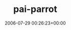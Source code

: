 ---
title:		"pai-parrot"
type:		"photos"
mediatype:		"upload"
description:		"TBC"
date:		"2006-07-29 00:26:23+00:00"
album:		"nature"
filename:		"pai-parrot.md"
series:		""
cl_public_id:		"nature/pai-parrot"
cl_version:		1497005080
format:		"tiff"
bytes:		4747924
width:		1920
height:		1440
colours:
- "#5C6C5D"
- "#263521"
- "#2D341E"
- "#B2D0B0"
- "#767C68"
- "#3F4A40"
- "#79716A"
- "#51774A"
- "#6E797D"
- "#302B1A"
- "#D98688"
- "#43453B"
- "#C2C9AF"
- "#D2C1B8"
- "#75835B"
- "#101603"
- "#417150"
- "#081503"
- "#8DCC8A"
- "#6F6349"
- "#787B81"
- "#0F0C02"
- "#D5B270"
- "#D29272"
- "#8F4F4F"
- "#34241E"
exposure_mode:		"Auto"
program:		"Program AE"
aperture:		"3.2"
focal_length:		"7.8 mm"
iso:		"200"
shutter_speed:		"1/158"
metering:		"Multi-segment"
flash:		"Off, Did not fire"
white_balance:		"Auto"
colour_temp:		"No colour temperature"
has_crop:		"No"
orientation:		"Horizontal (normal)"
camera_model:		"FinePix S602 ZOOM"
lens_info:		"No lens info"
artist:		"No artist info"
x_resolution:		"72"
y_resolution:		"72"
---